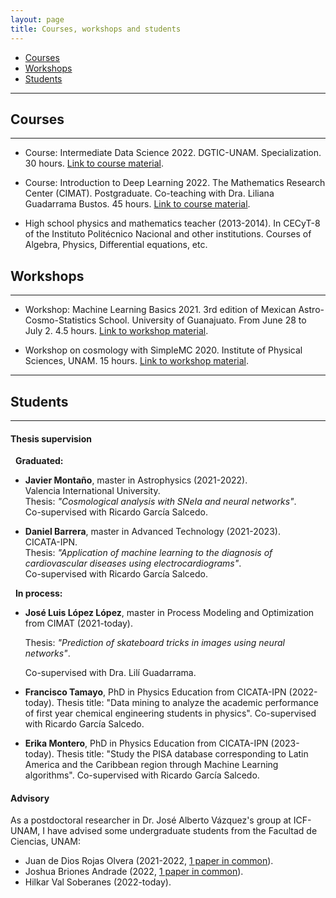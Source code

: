 ```yaml
---
layout: page
title: Courses, workshops and students
---
```


- [Courses](#courses)
- [Workshops](#workshops)
- [Students](#students)

-----------------------------------------------------------

## Courses
----------

- Course: Intermediate Data Science 2022. DGTIC-UNAM. Specialization. 30 hours. [Link to course material](https://github.com/igomezv/DataScienceIntermedio). 

- Course: Introduction to Deep Learning 2022. The Mathematics Research Center (CIMAT). Postgraduate. Co-teaching with Dra. Liliana Guadarrama Bustos. 45 hours. [Link to course material](https://github.com/igomezv/DLCIMATAGS). 

- High school physics and mathematics teacher (2013-2014). In CECyT-8 of the Instituto Politécnico Nacional and other institutions. Courses of Algebra, Physics, Differential equations, etc.


## Workshops
-------------

- Workshop: Machine Learning Basics 2021. 3rd edition of Mexican Astro-Cosmo-Statistics School. University of Guanajuato. From June 28 to July 2. 4.5 hours. [Link to workshop material](https://github.com/igomezv/MACS_2021_ML_basics_neural_networks).

- Workshop on cosmology with SimpleMC 2020. Institute of Physical Sciences, UNAM. 15 hours. [Link to workshop material](https://github.com/igomezv/simplemc_workshop).

--------

## Students
----------

#### Thesis supervision

&nbsp; **Graduated:**
	
 -  **Javier Montaño**, master in Astrophysics (2021-2022).  <br>
    Valencia International University. <br>
    Thesis: *"Cosmological analysis with SNeIa and neural networks"*. <br>
    Co-supervised with Ricardo García Salcedo.
    
 - **Daniel Barrera**, master in Advanced Technology (2021-2023). <br>
   CICATA-IPN. <br> 
   Thesis: *"Application of machine learning to the diagnosis of cardiovascular diseases using electrocardiograms"*. <br>
   Co-supervised with Ricardo García Salcedo.

&nbsp; **In process:**

 - **José Luis López López**, master in Process Modeling and Optimization from CIMAT (2021-today). 
   
    Thesis: *"Prediction of skateboard tricks in images using neural networks"*. 
   
    Co-supervised with Dra. Lilí Guadarrama.
 
 - **Francisco Tamayo**, PhD in Physics Education from CICATA-IPN (2022-today). Thesis title: "Data mining to analyze the academic performance of first year chemical engineering students in physics". Co-supervised with Ricardo García Salcedo.

 - **Erika Montero**, PhD in Physics Education from CICATA-IPN (2023-today). Thesis title: "Study the PISA database corresponding to Latin America and the Caribbean region through Machine Learning algorithms". Co-supervised with Ricardo García Salcedo.
		
	
#### Advisory

 As a postdoctoral researcher in Dr. José Alberto Vázquez's group at ICF-UNAM, I have advised some undergraduate students from the Facultad de Ciencias, UNAM:

 - Juan de Dios Rojas Olvera (2021-2022, [1 paper in common](https://www.mdpi.com/2218-1997/8/2/120)).
 - Joshua Briones Andrade (2022, [1 paper in common](https://arxiv.org/abs/2209.02685)).
 - Hilkar Val Soberanes (2022-today).



